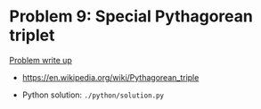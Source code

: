 # Problem 9: Special Pythagorean triplet

[Problem write up](https://projecteuler.net/problem=9)

- https://en.wikipedia.org/wiki/Pythagorean_triple

- Python solution: `./python/solution.py`
